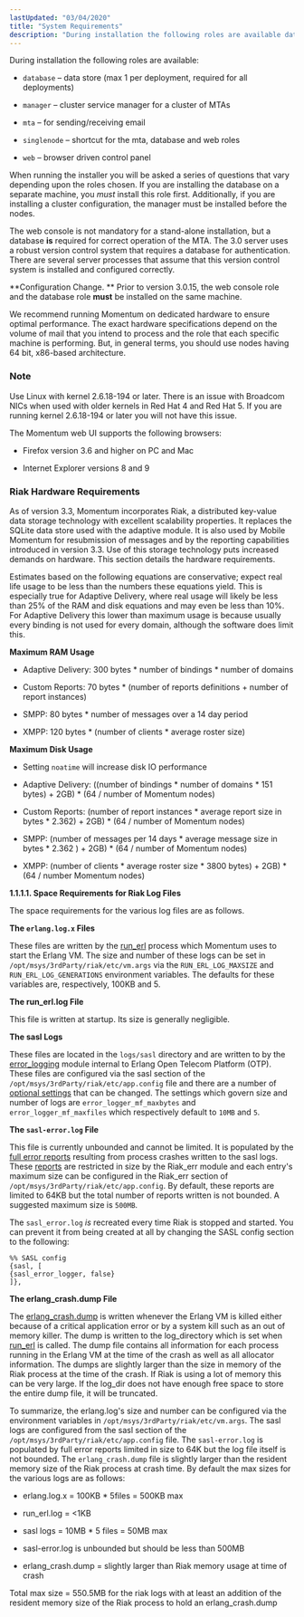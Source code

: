 ```yaml
---
lastUpdated: "03/04/2020"
title: "System Requirements"
description: "During installation the following roles are available database data store max 1 per deployment required for all deployments manager cluster service manager for a cluster of MT As mta for sending receiving email singlenode shortcut for the mta database and web roles web browser driven control panel When running the..."
---
```


During installation the following roles are available:

*   `database` – data store (max 1 per deployment, required for all deployments)

*   `manager` – cluster service manager for a cluster of MTAs

*   `mta` – for sending/receiving email

*   `singlenode` – shortcut for the mta, database and web roles

*   `web` – browser driven control panel

When running the installer you will be asked a series of questions that vary depending upon the roles chosen. If you are installing the database on a separate machine, you *must* install this role first. Additionally, if you are installing a cluster configuration, the manager must be installed before the nodes.

The web console is not mandatory for a stand-alone installation, but a database **is** required for correct operation of the MTA. The 3.0 server uses a robust version control system that requires a database for authentication. There are several server processes that assume that this version control system is installed and configured correctly.

**Configuration Change. ** Prior to version 3.0.15, the web console role and the database role **must** be installed on the same machine.

We recommend running Momentum on dedicated hardware to ensure optimal performance. The exact hardware specifications depend on the volume of mail that you intend to process and the role that each specific machine is performing. But, in general terms, you should use nodes having 64 bit, x86-based architecture.

### Note

Use Linux with kernel 2.6.18-194 or later. There is an issue with Broadcom NICs when used with older kernels in Red Hat 4 and Red Hat 5\. If you are running kernel 2.6.18-194 or later you will not have this issue.

The Momentum web UI supports the following browsers:

*   Firefox version 3.6 and higher on PC and Mac

*   Internet Explorer versions 8 and 9

### <a name="install.requirements.riak"></a> Riak Hardware Requirements

As of version 3.3, Momentum incorporates Riak, a distributed key-value data storage technology with excellent scalability properties. It replaces the SQLite data store used with the adaptive module. It is also used by Mobile Momentum for resubmission of messages and by the reporting capabilities introduced in version 3.3\. Use of this storage technology puts increased demands on hardware. This section details the hardware requirements.

Estimates based on the following equations are conservative; expect real life usage to be less than the numbers these equations yield. This is especially true for Adaptive Delivery, where real usage will likely be less than 25% of the RAM and disk equations and may even be less than 10%. For Adaptive Delivery this lower than maximum usage is because usually every binding is not used for every domain, although the software does limit this.

**<a name="idp164704"></a> Maximum RAM Usage**

*   Adaptive Delivery: 300 bytes * number of bindings * number of domains

*   Custom Reports: 70 bytes * (number of reports definitions + number of report instances)

*   SMPP: 80 bytes * number of messages over a 14 day period

*   XMPP: 120 bytes * (number of clients * average roster size)

**<a name="idp169040"></a> Maximum Disk Usage**

*   Setting `noatime` will increase disk IO performance

*   Adaptive Delivery: ((number of bindings * number of domains * 151 bytes) + 2GB) * (64 / number of Momentum nodes)

*   Custom Reports: (number of report instances * average report size in bytes * 2.362) + 2GB) * (64 / number of Momentum nodes)

*   SMPP: (number of messages per 14 days * average message size in bytes * 2.362 ) + 2GB) * (64 / number of Momentum nodes)

*   XMPP: (number of clients * average roster size * 3800 bytes) + 2GB) * (64 / number Momentum nodes)

**<a name="install.requirements.riak.log"></a> 1.1.1.1. Space Requirements for Riak Log Files**

The space requirements for the various log files are as follows.

**<a name="idp176464"></a> The `erlang.log.x` Files**

These files are written by the [run_erl](http://www.erlang.org/doc/man/run_erl.html) process which Momentum uses to start the Erlang VM. The size and number of these logs can be set in `/opt/msys/3rdParty/riak/etc/vm.args` via the `RUN_ERL_LOG_MAXSIZE` and `RUN_ERL_LOG_GENERATIONS` environment variables. The defaults for these variables are, respectively, 100KB and 5.

**<a name="idp180576"></a> The run_erl.log File**

This file is written at startup. Its size is generally negligible.

**<a name="idp181872"></a> The sasl Logs**

These files are located in the `logs/sasl` directory and are written to by the [error_logging](http://www.erlang.org/doc/man/error_logger.html) module internal to Erlang Open Telecom Platform (OTP). These files are configured via the sasl section of the `/opt/msys/3rdParty/riak/etc/app.config` file and there are a number of [optional settings](http://erlang.org/doc/man/sasl_app.html) that can be changed. The settings which govern size and number of logs are `error_logger_mf_maxbytes` and `error_logger_mf_maxfiles` which respectively default to `10MB` and `5`.

**<a name="idp187680"></a> The `sasl-error.log` File**

This file is currently unbounded and cannot be limited. It is populated by the [full error reports](http://www.erlang.org/doc/man/error_logger.html#error_report-1) resulting from process crashes written to the sasl logs. These [reports](http://www.erlang.org/doc/apps/sasl/error_logging.html#id60880) are restricted in size by the Riak_err module and each entry's maximum size can be configured in the Riak_err section of `/opt/msys/3rdParty/riak/etc/app.config`. By default, these reports are limited to 64KB but the total number of reports written is not bounded. A suggested maximum size is `500MB`.

The `sasl_error.log` _is_ recreated every time Riak is stopped and started. You can prevent it from being created at all by changing the SASL config section to the following:

```
%% SASL config
{sasl, [
{sasl_error_logger, false}
]},
```
**<a name="idp193824"></a> The erlang_crash.dump File**

The [erlang_crash.dump](http://erlang.org/doc/apps/erts/crash_dump.html) is written whenever the Erlang VM is killed either because of a critical application error or by a system kill such as an out of memory killer. The dump is written to the log_directory which is set when [run_erl](http://www.erlang.org/doc/man/run_erl.html) is called. The dump file contains all information for each process running in the Erlang VM at the time of the crash as well as all allocator information. The dumps are slightly larger than the size in memory of the Riak process at the time of the crash. If Riak is using a lot of memory this can be very large. If the log_dir does not have enough free space to store the entire dump file, it will be truncated.

To summarize, the erlang.log's size and number can be configured via the environment variables in `/opt/msys/3rdParty/riak/etc/vm.args`. The sasl logs are configured from the sasl section of the `/opt/msys/3rdParty/riak/etc/app.config` file. The `sasl-error.log` is populated by full error reports limited in size to 64K but the log file itself is not bounded. The `erlang_crash.dump` file is slightly larger than the resident memory size of the Riak process at crash time. By default the max sizes for the various logs are as follows:

*   erlang.log.x = 100KB * 5files = 500KB max

*   run_erl.log = <1KB

*   sasl logs = 10MB * 5 files = 50MB max

*   sasl-error.log is unbounded but should be less than 500MB

*   erlang_crash.dump = slightly larger than Riak memory usage at time of crash

Total max size = 550.5MB for the riak logs with at least an addition of the resident memory size of the Riak process to hold an erlang_crash.dump